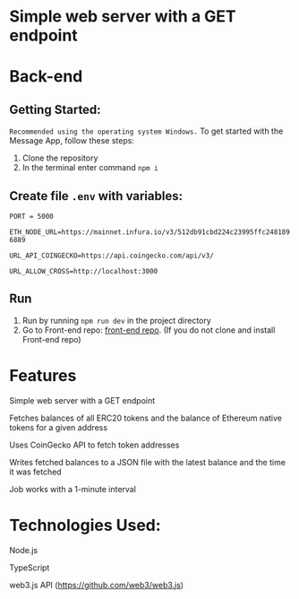 # Simple web server with a GET endpoint

# Back-end
## Getting Started:
`Recommended using the operating system Windows.`
To get started with the Message App, follow these steps:
1. Clone the repository
2. In the terminal enter command `npm i`

## Create file `.env` with variables:

`PORT = 5000`

`ETH_NODE_URL=https://mainnet.infura.io/v3/512db91cbd224c23995ffc2481896889`

`URL_API_COINGECKO=https://api.coingecko.com/api/v3/`

`URL_ALLOW_CROSS=http://localhost:3000`

## Run
1. Run  by running `npm run dev` in the project directory 
2. Go to Front-end repo:  [front-end repo](https://github.com/Ihorhavryliak/Web-3-web). (If you do not clone and install Front-end repo)
#
# Features
Simple web server with a GET endpoint

Fetches balances of all ERC20 tokens and the balance of Ethereum native tokens for a given address

Uses CoinGecko API to fetch token addresses

Writes fetched balances to a JSON file with the latest balance and the time it was fetched

Job works with a 1-minute interval

# Technologies Used:

Node.js

TypeScript

web3.js API (https://github.com/web3/web3.js)



